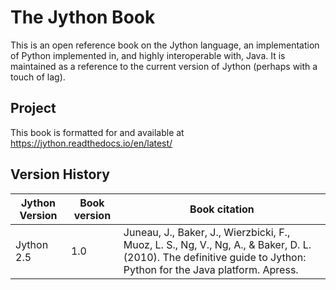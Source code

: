 # The Jython Book

This is an open reference book on the Jython language, an implementation of Python implemented in, and highly interoperable with, Java. It is maintained as a reference to the current version of Jython (perhaps with a touch of lag).


## Project

This book is formatted for and available at https://jython.readthedocs.io/en/latest/


## Version History


| Jython Version | Book version | Book citation |
| -------------- | ------------ | ---------| 
| Jython 2.5     | 1.0          | Juneau, J., Baker, J., Wierzbicki, F., Muoz, L. S., Ng, V., Ng, A., & Baker, D. L. (2010). The definitive guide to Jython: Python for the Java platform. Apress. |
 


